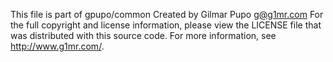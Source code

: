 This file is part of gpupo/common
Created by Gilmar Pupo <g@g1mr.com>
For the full copyright and license information, please view the LICENSE
file that was distributed with this source code.
For more information, see <http://www.g1mr.com/>.
